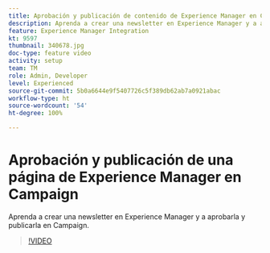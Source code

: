 ```yaml
---
title: Aprobación y publicación de contenido de Experience Manager en Campaign
description: Aprenda a crear una newsletter en Experience Manager y a aprobarla y publicarla en Campaign.
feature: Experience Manager Integration
kt: 9597
thumbnail: 340678.jpg
doc-type: feature video
activity: setup
team: TM
role: Admin, Developer
level: Experienced
source-git-commit: 5b0a6644e9f5407726c5f389db62ab7a0921abac
workflow-type: ht
source-wordcount: '54'
ht-degree: 100%

---
```


# Aprobación y publicación de una página de Experience Manager en Campaign

Aprenda a crear una newsletter en Experience Manager y a aprobarla y publicarla en Campaign.

>[!VIDEO](https://video.tv.adobe.com/v/340678?quality=12)
